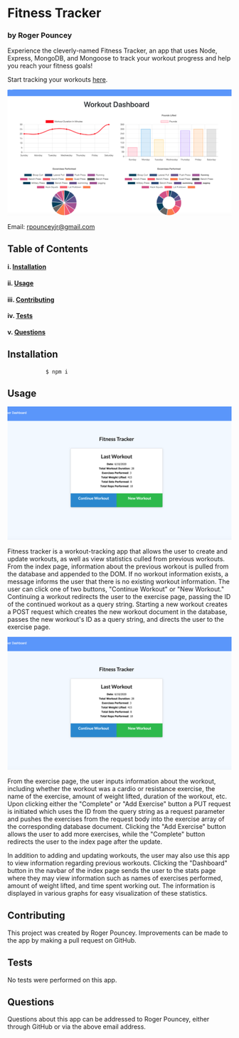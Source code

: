 # Fitness Tracker

### **by Roger Pouncey** 

Experience the cleverly-named Fitness Tracker, an app that uses Node, Express, MongoDB, and Mongoose to track your workout progress and help you reach your fitness goals!

Start tracking your workouts [here](https://pacific-harbor-13082.herokuapp.com/).

![Workout Tracker Stats](public/images/workout_tracker_top.png)

Email: rpounceyjr@gmail.com

## **Table of Contents** 

#### i. [Installation](#installation)

#### ii. [Usage](#usage)

#### iii. [Contributing](#contributing)

#### iv. [Tests](#tests)

#### v. [Questions](#questions)




## **Installation** <a name="introduction"></a>
 
                $ npm i


## **Usage** <a name="usage"></a>

![Workout Tracker Index](public/images/workout_tracker_middle.png)

Fitness tracker is a workout-tracking app that allows the user to create and update workouts, as well as view statistics culled from previous workouts.  From the index page, information about the previous workout is pulled from the database and appended to the DOM. If no workout information exists, a message informs the user that there is no existing workout information.  The user can click one of two buttons, "Continue Workout" or "New Workout."  Continuing a workout redirects the user to the exercise page, passing the ID of the continued workout as a query string.  Starting a new workout creates a POST request which creates the new workout document in the database, passes the new workout's ID as a query string, and directs the user to the exercise page.

![Workout Tracker Index](public/images/workout_tracker_middle.png)

From the exercise page, the user inputs information about the workout, including whether the workout was a cardio or resistance exercise, the name of the exercise, amount of weight lifted,
duration of the workout, etc.  Upon clicking either the "Complete" or "Add Exercise" button a PUT request is initiated which uses the ID from the query string as a request parameter and pushes the exercises from the request body into the exercise array of the corresponding database document.  Clicking the "Add Exercise" button allows the user to add more exercises, while the "Complete" button redirects the user to the index page after the update.

In addition to adding and updating workouts, the user may also use this app to view information regarding previous workouts.  Clicking the "Dashboard" button in the navbar of the index page sends the user to the stats page where they may view information such as names of exercises performed, amount of weight lifted, and time spent working out.  The information is displayed in various graphs for easy visualization of these statistics.

## **Contributing** <a name="contributing"></a>

This project was created by Roger Pouncey.  Improvements can be made to the app by making a pull request on GitHub.

## **Tests** <a name="tests"></a>

No tests were performed on this app.

## **Questions** <a name="questions"></a>

Questions about this app can be addressed to Roger Pouncey, either through GitHub or via the above email address.